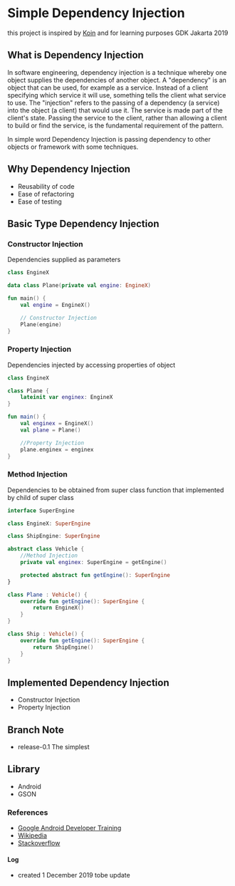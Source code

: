 # Simple Dependency Injection
this project is inspired by <a href="https://insert-koin.io">Koin</a> and for learning purposes GDK Jakarta 2019

## What is Dependency Injection
In software engineering, dependency injection is a technique whereby one object supplies the dependencies of another object. A "dependency" is an object that can be used, for example as a service. Instead of a client specifying which service it will use, something tells the client what service to use. The "injection" refers to the passing of a dependency (a service) into the object (a client) that would use it. The service is made part of the client's state. Passing the service to the client, rather than allowing a client to build or find the service, is the fundamental requirement of the pattern. 

In simple word Dependency Injection is passing dependency to other objects or framework with some techniques.

## Why Dependency Injection
* Reusability of code
* Ease of refactoring
* Ease of testing

## Basic Type Dependency Injection
### Constructor Injection
Dependencies supplied as parameters

```kotlin
class EngineX

data class Plane(private val engine: EngineX)

fun main() {
    val engine = EngineX()

    // Constructor Injection
    Plane(engine)
}
```

### Property Injection
Dependencies injected by accessing properties of object

```kotlin
class EngineX

class Plane {
    lateinit var enginex: EngineX
}

fun main() {
    val enginex = EngineX()
    val plane = Plane()

    //Property Injection
    plane.enginex = enginex
}
```

### Method Injection
Dependencies to be obtained from super class function that implemented by child of super class

```kotlin
interface SuperEngine

class EngineX: SuperEngine

class ShipEngine: SuperEngine

abstract class Vehicle {
    //Method Injection
    private val enginex: SuperEngine = getEngine()

    protected abstract fun getEngine(): SuperEngine
}

class Plane : Vehicle() {
    override fun getEngine(): SuperEngine {
        return EngineX()
    }
}

class Ship : Vehicle() {
    override fun getEngine(): SuperEngine {
        return ShipEngine()
    }
}
```

## Implemented Dependency Injection
* Constructor Injection
* Property Injection

## Branch Note
* release-0.1 The simplest

## Library
* Android
* GSON

### References
* <a href="https://developer.android.com/training/dependency-injection">Google Android Developer Training</a>
* <a href="https://en.wikipedia.org/wiki/Dependency_injection">Wikipedia</a>
* <a href="https://stackoverflow.com/questions/130794/what-is-dependency-injection">Stackoverflow</a>


#### Log
* created 1 December 2019
tobe update